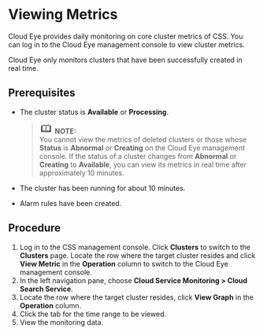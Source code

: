 # Viewing Metrics<a name="css_01_0044"></a>

Cloud Eye provides daily monitoring on core cluster metrics of CSS. You can log in to the Cloud Eye management console to view cluster metrics.

Cloud Eye only monitors clusters that have been successfully created in real time.

## Prerequisites<a name="section1839919421279"></a>

-   The cluster status is  **Available**  or  **Processing**.

    >![](public_sys-resources/icon-note.gif) **NOTE:**   
    >You cannot view the metrics of deleted clusters or those whose  **Status**  is  **Abnormal**  or  **Creating**  on the Cloud Eye management console. If the status of a cluster changes from  **Abnormal**  or  **Creating**  to  **Available**, you can view its metrics in real time after approximately 10 minutes.  

-   The cluster has been running for about 10 minutes.
-   Alarm rules have been created.

## Procedure<a name="section1482553663115"></a>

1.  Log in to the CSS management console. Click  **Clusters**  to switch to the  **Clusters**  page. Locate the row where the target cluster resides and click  **View Metric**  in the  **Operation**  column to switch to the Cloud Eye management console.
2.  In the left navigation pane, choose  **Cloud Service Monitoring \> Cloud Search Service**.
3.  Locate the row where the target cluster resides, click  **View Graph**  in the  **Operation**  column.
4.  Click the tab for the time range to be viewed.
5.  View the monitoring data.

